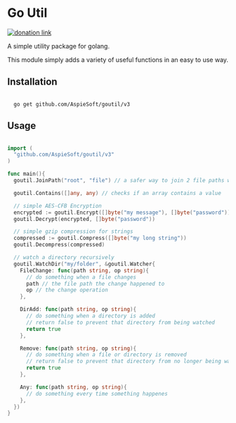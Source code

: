 # Go Util

[![donation link](https://img.shields.io/badge/buy%20me%20a%20coffee-paypal-blue)](https://paypal.me/shaynejrtaylor?country.x=US&locale.x=en_US)

A simple utility package for golang.

This module simply adds a variety of useful functions in an easy to use way.

## Installation

```shell script

  go get github.com/AspieSoft/goutil/v3

```

## Usage

```go

import (
  "github.com/AspieSoft/goutil/v3"
)

func main(){
  goutil.JoinPath("root", "file") // a safer way to join 2 file paths without backtracking

  goutil.Contains([]any, any) // checks if an array contains a value

  // simple AES-CFB Encryption
  encrypted := goutil.Encrypt([]byte("my message"), []byte("password"))
  goutil.Decrypt(encrypted, []byte("password"))

  // simple gzip compression for strings
  compressed := goutil.Compress([]byte("my long string"))
  goutil.Decompress(compressed)

  // watch a directory recursively
  goutil.WatchDir("my/folder", &goutil.Watcher{
    FileChange: func(path string, op string){
      // do something when a file changes
      path // the file path the change happened to
      op // the change operation
    },

    DirAdd: func(path string, op string){
      // do something when a directory is added
      // return false to prevent that directory from being watched
      return true
    },

    Remove: func(path string, op string){
      // do something when a file or directory is removed
      // return false to prevent that directory from no longer being watched
      return true
    },

    Any: func(path string, op string){
      // do something every time something happenes
    },
  })
}

```
